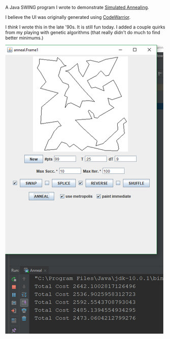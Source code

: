 
A Java SWING program I wrote to demonstrate [Simulated Annealing](https://en.wikipedia.org/wiki/Simulated_annealing).

I believe the UI was originally generated using [CodeWarrior](https://en.wikipedia.org/wiki/CodeWarrior).

I *think* I wrote this in the late '90s.  It is still fun today. I added a couple quirks from my playing with genetic algorithms (that really didn't do much to find better minimums.)

![screen shot](https://github.com/bswieser/omdi/blob/master/anneal/anneal.PNG)
